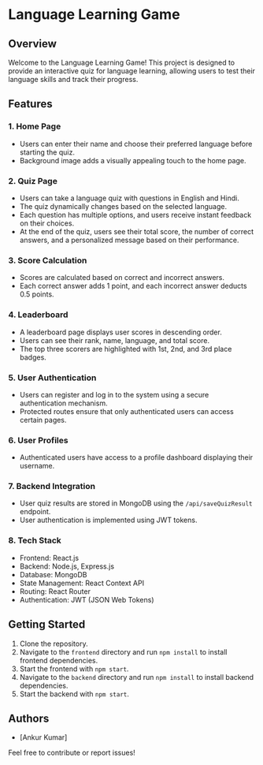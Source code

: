 # Language Learning Game

## Overview

Welcome to the Language Learning Game! This project is designed to provide an interactive quiz for language learning, allowing users to test their language skills and track their progress.

## Features

### 1. Home Page
- Users can enter their name and choose their preferred language before starting the quiz.
- Background image adds a visually appealing touch to the home page.

### 2. Quiz Page
- Users can take a language quiz with questions in English and Hindi.
- The quiz dynamically changes based on the selected language.
- Each question has multiple options, and users receive instant feedback on their choices.
- At the end of the quiz, users see their total score, the number of correct answers, and a personalized message based on their performance.

### 3. Score Calculation
- Scores are calculated based on correct and incorrect answers.
- Each correct answer adds 1 point, and each incorrect answer deducts 0.5 points.

### 4. Leaderboard
- A leaderboard page displays user scores in descending order.
- Users can see their rank, name, language, and total score.
- The top three scorers are highlighted with 1st, 2nd, and 3rd place badges.

### 5. User Authentication
- Users can register and log in to the system using a secure authentication mechanism.
- Protected routes ensure that only authenticated users can access certain pages.

### 6. User Profiles
- Authenticated users have access to a profile dashboard displaying their username.

### 7. Backend Integration
- User quiz results are stored in MongoDB using the `/api/saveQuizResult` endpoint.
- User authentication is implemented using JWT tokens.

### 8. Tech Stack

- Frontend: React.js
- Backend: Node.js, Express.js
- Database: MongoDB
- State Management: React Context API
- Routing: React Router
- Authentication: JWT (JSON Web Tokens)

## Getting Started

1. Clone the repository.
2. Navigate to the `frontend` directory and run `npm install` to install frontend dependencies.
3. Start the frontend with `npm start`.
4. Navigate to the `backend` directory and run `npm install` to install backend dependencies.
5. Start the backend with `npm start`.

## Authors

- [Ankur Kumar]

Feel free to contribute or report issues!

